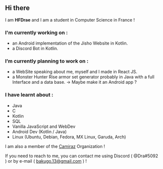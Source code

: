 ## Hi there
I am **HFDrae** and I am a student in Computer Science in France !

### I'm currently working on :
- an Android implementation of the Jisho Website in Kotlin.  
- a Discord Bot in Kotlin.  

### I’m currently planning to work on :
- a WebSite speaking about me, myself and I made in React JS.
- a Monster Hunter Rise armor set generator probably in Java with a full Interface and a data base. -> Maybe make it an Android app ?


### I have learnt about :
- Java
- C
- Kotlin
- SQL
- Vanilla JavaScript and WebDev
- Android Dev (Kotlin / Java)
- Linux (Ubuntu, Debian, Fedora, MX Linux, Garuda, Arch)

I am also a member of the [Camiraz](https://github.com/Camiraz) Organization !

If you need to reach to me, you can contact me using Discord ( @Dra#5092 ) or by e-mail ( bakugo.13@gmail.com ) !
